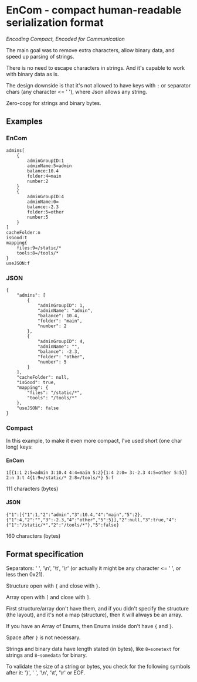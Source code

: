 # EnCom - compact human-readable serialization format

*Encoding Compact, Encoded for Communication*

The main goal was to remove extra characters, allow binary data, and speed up parsing of strings.

There is no need to escape characters in strings. And it's capable to work with binary data as is.

The design downside is that it's not allowed to have keys with `:` or separator chars (any character <= ' '), where Json allows any string.

Zero-copy for strings and binary bytes.

## Examples
### EnCom
```
admins[
    {
        adminGroupID:1
        adminName:5=admin
        balance:10.4
        folder:4=main
        number:2
    }
    {
        adminGroupID:4
        adminName:0=
        balance:-2.3
        folder:5=other
        number:5
    }
]
cacheFolder:n
isGood:t
mapping{
    files:9=/static/*
    tools:8=/tools/*
}
useJSON:f
```

### JSON
```
{
    "admins": [
        {
            "adminGroupID": 1,
            "adminName": "admin",
            "balance": 10.4,
            "folder": "main",
            "number": 2
        },
        {
            "adminGroupID": 4,
            "adminName": "",
            "balance": -2.3,
            "folder": "other",
            "number": 5
        }
    ],
    "cacheFolder": null,
    "isGood": true,
    "mapping": {
        "files": "/static/*",
        "tools": "/tools/*"
    },
    "useJSON": false
}
```

### Compact
In this example, to make it even more compact, I've used short (one char long) keys:

#### EnCom
```
1[{1:1 2:5=admin 3:10.4 4:4=main 5:2}{1:4 2:0= 3:-2.3 4:5=other 5:5}] 2:n 3:t 4{1:9=/static/* 2:8=/tools/*} 5:f
```
111 characters (bytes)

#### JSON
```
{"1":[{"1":1,"2":"admin","3":10.4,"4":"main","5":2},{"1":4,"2":"","3":-2.3,"4":"other","5":5}],"2":null,"3":true,"4":{"1":"/static/*","2":"/tools/*"},"5":false}
```
160 characters (bytes)


## Format specification
Separators: ' ', '\n', '\t', '\r' (or actually it might be any character <= ' ', or less then 0x21).

Structure open with `{` and close with `}`.

Array open with `[` and close with `]`.

First structure/array don't have them, and if you didn't specify the structure (the layout), and it's not a map (structure), then it will always be an array.

If you have an Array of Enums, then Enums inside don't have `{` and `}`.

Space after `}` is not necessary.

Strings and binary data have length stated (in bytes), like `8=sometext` for strings and `8~somedata` for binary.

To validate the size of a string or bytes, you check for the following symbols after it: '}', ' ', '\n', '\t', '\r' or EOF.

